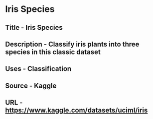 # Iris Species

## Title - Iris Species

## Description - Classify iris plants into three species in this classic dataset

## Uses - Classification

## Source - Kaggle

## URL - <https://www.kaggle.com/datasets/uciml/iris>
